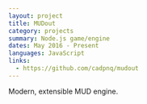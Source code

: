 ```yaml
---
layout: project
title: MUDout
category: projects
summary: Node.js game/engine
dates: May 2016 - Present
languages: JavaScript
links:
  - https://github.com/cadpnq/mudout
---
```


Modern, extensible MUD engine.